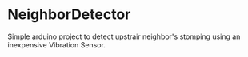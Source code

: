 # NeighborDetector
 Simple arduino project to detect upstrair neighbor's stomping using an inexpensive Vibration Sensor. 
